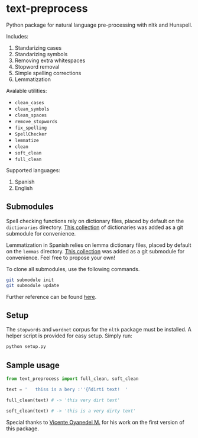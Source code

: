 # text-preprocess

Python package for natural language pre-processing with nltk and Hunspell.

Includes:

1. Standarizing cases
2. Standarizing symbols
3. Removing extra whitespaces
4. Stopword removal
5. Simple spelling corrections
6. Lemmatization

Avalable utilities:

* `clean_cases`
* `clean_symbols`
* `clean_spaces`
* `remove_stopwords`
* `fix_spelling`
* `SpellChecker`
* `lemmatize`
* `clean`
* `soft_clean`
* `full_clean`

Supported languages:

1. Spanish
2. English

## Submodules

Spell checking functions rely on dictionary files, placed by default on the `dictionaries` directory. [This collection](https://github.com/wooorm/dictionaries) of dictionaries was added as a git submodule for convenience.

Lemmatization in Spanish relies on lemma dictionary files, placed by default on the `lemmas` directory. [This collection](https://github.com/fcoclavero/lemmas) was added as a git submodule for convenience. Feel free to propose your own!

To clone all submodules, use the following commands.

```bash
git submodule init
git submodule update
```

Further reference can be found [here](https://git-scm.com/book/en/v2/Git-Tools-Submodules).

## Setup

The `stopwords` and `wordnet` corpus for the `nltk` package must be installed. A helper script is provided for easy setup. Simply run:

```bash
python setup.py
```

## Sample usage

```python
from text_preprocess import full_clean, soft_clean

text = '   thiss is a bery :''{ñdirti text!  '

full_clean(text) # -> 'this very dirt text'

soft_clean(text) # -> 'this is a very dirty text'
```

Special thanks to [Vicente Oyanedel M.](https://github.com/vichoko) for his work on the first version of this package.
